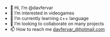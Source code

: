 - 👋 Hi, I’m @davfervar
- 👀 I’m interested in videogames
- 🌱 I’m currently learning c++ language
- 💞️ I’m looking to collaborate on many projects
- 📫 How to reach me davfervar_@hotmail.com

<!---
davfervar/davfervar is a ✨ special ✨ repository because its `README.md` (this file) appears on your GitHub profile.
You can click the Preview link to take a look at your changes.
--->
